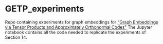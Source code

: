 # GETP_experiments
Repo containing experiments for graph embeddings for ["Graph Embeddings via Tensor Products and Approximately Orthonormal Codes"](https://arxiv.org/abs/2208.10917) The Jupyter notebook contains all the code needed to replicate the experiments of Section 14.
